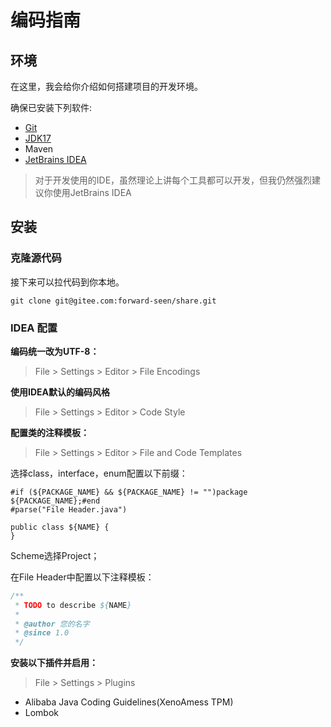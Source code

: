 # 编码指南


## 环境
在这里，我会给你介绍如何搭建项目的开发环境。

确保已安装下列软件:

* [Git](https://git-scm.com/book/en/v2/Getting-Started-Installing-Git)
* [JDK17](https://www.oracle.com/java/technologies/downloads/)  
* Maven
* [JetBrains IDEA](https://www.jetbrains.com/idea/) 

> 对于开发使用的IDE，虽然理论上讲每个工具都可以开发，但我仍然强烈建议你使用JetBrains IDEA

## 安装

### 克隆源代码

接下来可以拉代码到你本地。

```shell
git clone git@gitee.com:forward-seen/share.git
```

### IDEA 配置

**编码统一改为UTF-8：**
> File > Settings > Editor > File Encodings

**使用IDEA默认的编码风格**
> File > Settings > Editor > Code Style

**配置类的注释模板：**
> File > Settings > Editor > File and Code Templates

选择class，interface，enum配置以下前缀：

```bazaar
#if (${PACKAGE_NAME} && ${PACKAGE_NAME} != "")package ${PACKAGE_NAME};#end
#parse("File Header.java")

public class ${NAME} {
}
```
Scheme选择Project；

在File Header中配置以下注释模板：

```java
/**
 * TODO to describe ${NAME}
 * 
 * @author 您的名字
 * @since 1.0 
 */
```

**安装以下插件并启用：**
> File > Settings > Plugins

- Alibaba Java Coding Guidelines(XenoAmess TPM)
- Lombok


[//]: # (## 运行)




